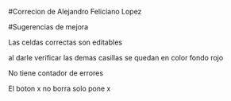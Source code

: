 #Correcion de Alejandro Feliciano Lopez

#Sugerencias de mejora

Las celdas correctas son editables 

al darle verificar las demas casillas se quedan en color fondo rojo

No tiene contador de errores

El boton x no borra solo pone x
